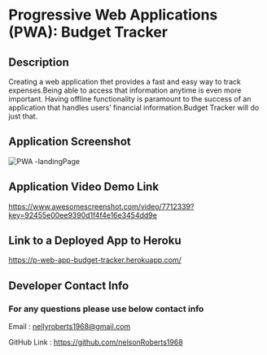 # Progressive Web Applications (PWA): Budget Tracker

## Description 

Creating a web application thet provides a fast and easy way to track expenses.Being able to access that information anytime is even more important. Having offline functionality is paramount to the success of an application that handles users’ financial information.Budget Tracker will do just that.

## Application Screenshot
![PWA -landingPage](https://user-images.githubusercontent.com/16344305/156696504-e207c59b-08dc-4d4b-9ef3-77041d7db150.png)

## Application Video Demo Link

https://www.awesomescreenshot.com/video/7712339?key=92455e00ee9390d1f4f4e16e3454dd9e


## Link to a Deployed App to Heroku
https://p-web-app-budget-tracker.herokuapp.com/

## Developer Contact Info
### For any questions please use below contact info

Email :  nellyroberts1968@gmail.com

GitHub Link : https://github.com/nelsonRoberts1968
